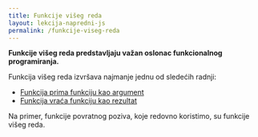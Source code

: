 ```yaml
---
title: Funkcije višeg reda
layout: lekcija-napredni-js
permalink: /funkcije-viseg-reda
---
```


**Funkcije višeg reda predstavljaju važan oslonac funkcionalnog programiranja.**

Funkcija višeg reda izvršava najmanje jednu od sledećih radnji:

- [Funkcija prima funkciju kao argument](/callback-funkcije)
- [Funkcija vraća funkciju kao rezultat](/funkcija-koja-vraca-funkciju)

Na primer, funkcije povratnog poziva, koje redovno koristimo, su funkcije višeg reda.

